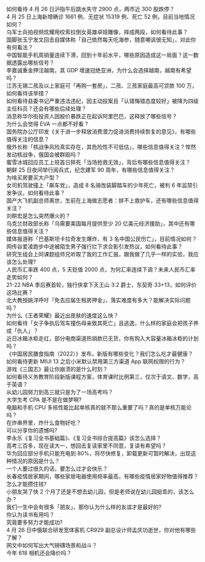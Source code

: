 如何看待  4 月 26 日沪指午后跳水失守 2900 点，两市近 300 股跌停？  
4 月 25 日上海新增确诊 1661 例、无症状 15319 例、死亡 52 例，目前当地情况如何？  
乌军士兵拍视频炫耀用绞索拉倒女英雄卓娅雕像，摔成两段，如何看待此事？  
国脚张玉宁发文回击自媒体称「自己依然每天吃海参，随意嘲讽很无知」，对此你有何看法？  
中国智能手机周销量连续下滑，回到十年前水平，哪些原因造成这一局面？这一数据透露出哪些信号？  
李嘉诚重金押注越南，其 GDP 增速冠绝亚洲，为什么会选择越南，越南有希望吗？  
江苏无锡二孩及以上家庭可「再购一套房」，二孩、三孩家庭最高可贷款 100 万，如何看待该举措？  
如何看待县委书记严重违法违纪，因主动投案且「认错悔错态度较好」被降为四级主任科员？还会有哪些后续处理？  
消息称华尔街投资人因股价暴跌正在起诉阿里巴巴，这释放了哪些信号？  
为什么会觉得 EVA 一点都不好看？  
国务院办公厅印发《关于进一步释放消费潜力促进消费持续恢复的意见》，有哪些值得关注的信息？  
俄外长称「核战争风险真实存在，其危险性不可低估」，哪些信息值得关注？悍然发动核战争，俄国会被群殴吗？  
蜜雪冰城回应员工上班首日猝死「当场抢救无效」，背后有哪些信息值得关注？  
朝鲜 25 日夜间举行阅兵式，纪念建军 90 周年，有哪些信息值得关注？  
为啥买房要买大户型？  
女司机驾驶撞上「飙车党」，造成 8 名骑改装脚踏车的少年死亡，被判 6 年监禁引发争议，如何看待此事？  
国产大飞机副总师离世，生前在上海做志愿者：排不上救护车，还有哪些信息值得关注？  
刘畊宏是怎么突然爆火的？  
乌克兰财政部长称「乌需要美国每月提供至少 20 亿美元经济援助」，其中还有哪些信息值得关注？  
媒体报道称「巴基斯坦卡拉奇发生爆炸，有 3 名中国公民伤亡」，目前情况如何？  
网传谷爱凌跑步中途被陌生男子强行拦下求合影引发热议，如何看待此事？  
研究生组会上同课题组师兄听取了我的工作汇报，跟我做了几乎一样的实验，我应该怎么处理?  
人民币汇率跌 400 点，5 天贬值 2000 点，为何汇率连续下调？未来人民币汇率走势如何？  
21-22 NBA 季后赛首轮，独行侠拿下天王山 3:2 爵士，东契奇 33+13，如何评价这场比赛？  
北大教授姚洋呼吁「免去应届生租房押金」，落实难度有多大？能解决实际问题吗？  
为什么《王者荣耀》最近出皮肤的速度这么快？  
如何看待「女子争执后驾车撞伤母亲致其死亡」且逃逸，什么样的家庭会把孩子养成「仇人」？  
近日冰箱冰柜走红，部分电商渠道热销款已无货，你有购入大容量冰箱冰柜的计划吗？  
《中国居民膳食指南（2022）》发布，新版有哪些变化？我们怎么吃才最健康？  
如何看待更新 MIUI 13 之后小米默认禁用第三方渠道 App 联网权限的行为？  
游戏《三国志》最让你崩溃的是什么时刻？  
如何看待义务教育阶段新版课程方案，体育课时比例第三，仅次于语文、数学，高于英语？  
从幼儿园努力到高三就只是为了一场高考吗？  
大学生考 CPA 是不是在做梦啊?  
电脑和手机 CPU 多核性能比起单核真的就不那么重要了吗？真的是单核万能论吗？  
在炸串界里，炸什么食物好吃？  
可以分享你的遗憾吗?  
李永乐《复习全书基础篇》、《复习全书综合提高篇》该怎么选择？  
高考三百多，现在读大一，想回去复读家里不同意，复读有希望吗？  
华为回应部分手机只能充电到  80%，将尽快修复，卸载更新可暂时解决，出现这种情况的原因是什么？  
一个人要过很久的话，要怎么过才会快乐？  
长春疫情居家期间，哪些家居电器使用频率最高，有哪些疫情居家好物值得推荐？  
怎么才能攒住钱?  
小朋友哭了快 2 个月了还是不想去幼儿园，但是老师说在幼儿园挺乖的，该怎么办？  
我们一生中会有很多「朋友」，那你认为什么样的友谊才是最好的?  
你认为读书有用吗？  
究竟要多努力才能成功?  
4 月 26 日中俄联合研发宽体客机 CR929 副总设计师孟庆功逝世，你对他有哪些了解？  
网文中如何写出大气磅礴场景和战斗？  
今年 618 相机还会降价吗？  
